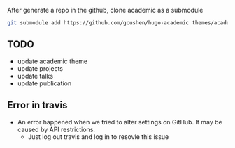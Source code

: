 
After generate a repo in the github, clone academic as a submodule

```bash
git submodule add https://github.com/gcushen/hugo-academic themes/academic
```

## TODO

- update academic theme
- update projects
- update talks
- update publication


## Error in travis

- An error happened when we tried to alter settings on GitHub. It may be caused by API restrictions.
    - Just log out travis and log in to resovle this issue

